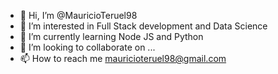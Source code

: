 - 👋 Hi, I’m @MauricioTeruel98
- 👀 I’m interested in Full Stack development and Data Science
- 🌱 I’m currently learning Node JS and Python
- 💞️ I’m looking to collaborate on ...
- 📫 How to reach me mauricioteruel98@gmail.com

<!---
MauricioTeruel98/MauricioTeruel98 is a ✨ special ✨ repository because its `README.md` (this file) appears on your GitHub profile.
You can click the Preview link to take a look at your changes.
--->

